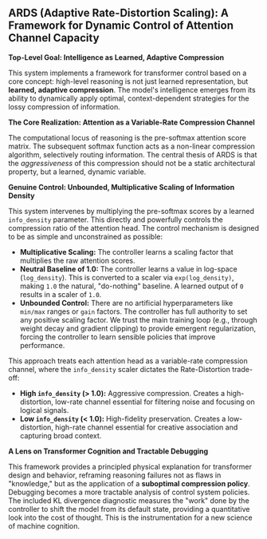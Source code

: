 ## ARDS (Adaptive Rate-Distortion Scaling): A Framework for Dynamic Control of Attention Channel Capacity

**Top-Level Goal: Intelligence as Learned, Adaptive Compression**

This system implements a framework for transformer control based on a core concept: high-level
reasoning is not just learned representation, but **learned, adaptive compression**. The model's
intelligence emerges from its ability to dynamically apply optimal, context-dependent strategies
for the lossy compression of information.

**The Core Realization: Attention as a Variable-Rate Compression Channel**

The computational locus of reasoning is the pre-softmax attention score matrix. The subsequent
softmax function acts as a non-linear compression algorithm, selectively routing information.
The central thesis of ARDS is that the *aggressiveness* of this compression should not be a
static architectural property, but a learned, dynamic variable.

**Genuine Control: Unbounded, Multiplicative Scaling of Information Density**

This system intervenes by multiplying the pre-softmax scores by a learned `info_density`
parameter. This directly and powerfully controls the compression ratio of the attention head.
The control mechanism is designed to be as simple and unconstrained as possible:

- **Multiplicative Scaling:** The controller learns a scaling factor that multiplies the
  raw attention scores.
- **Neutral Baseline of 1.0:** The controller learns a value in log-space (`log_density`).
  This is converted to a scaler via `exp(log_density)`, making `1.0` the natural,
  "do-nothing" baseline. A learned output of `0` results in a scaler of `1.0`.
- **Unbounded Control:** There are no artificial hyperparameters like `min/max` ranges or `gain`
  factors. The controller has full authority to set any positive scaling factor. We trust the
  main training loop (e.g., through weight decay and gradient clipping) to provide emergent
  regularization, forcing the controller to learn sensible policies that improve performance.

This approach treats each attention head as a variable-rate compression channel, where the
`info_density` scaler dictates the Rate-Distortion trade-off:

- **High `info_density` (> 1.0):** Aggressive compression. Creates a high-distortion, low-rate
  channel essential for filtering noise and focusing on logical signals.
- **Low `info_density` (< 1.0):** High-fidelity preservation. Creates a low-distortion, high-rate
  channel essential for creative association and capturing broad context.

**A Lens on Transformer Cognition and Tractable Debugging**

This framework provides a principled physical explanation for transformer design and behavior,
reframing reasoning failures not as flaws in "knowledge," but as the application of a
**suboptimal compression policy**. Debugging becomes a more tractable analysis of control
system policies. The included KL divergence diagnostic measures the "work" done by the
controller to shift the model from its default state, providing a quantitative look into
the cost of thought. This is the instrumentation for a new science of machine cognition.
